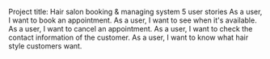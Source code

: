 Project title: Hair salon booking & managing system
5 user stories
As a user, I want to book an appointment.
As a user, I want to see when it's available.
As a user, I want to cancel an appointment.
As a user, I want to check the contact information of the customer.
As a user, I want to know what hair style customers want.